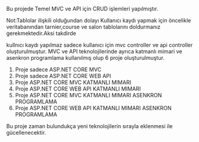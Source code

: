 Bu projede Temel MVC ve API için CRUD işlemleri yapılmıştır.

Not:Tablolar ilişkili olduğundan dolayı Kullanıcı kaydı yapmak için öncelikle veritabanından tarnier,course ve salon tablolarını doldurmanız gerekmektedir.Aksi takdirde 


kullnıcı kaydı yapılmaz sadece kullanıcı için mvc controller ve api controller oluşturulmuştur.
MVC ve API teknolojilerinde ayrıca katmanlı mimari ve asenkron programlama kullanılmış olup 6 proje oluşturulmuştur.
1. Proje sadece ASP.NET CORE MVC
2. Proje sadece ASP.NET CORE WEB API
3. Proje ASP.NET CORE MVC KATMANLI MIMARI
4. Proje ASP.NET CORE WEB API KATMANLI MIMARI
5. Proje ASP.NET CORE MVC KATMANLI MIMARI ASENKRON PROGRAMLAMA
6. Proje ASP.NET CORE WEB API KATMANLI MIMARI ASENKRON PROGRAMLAMA

Bu proje zaman bulundukça yeni teknolojilerin sırayla eklenmesi ile gücellenecektir.
